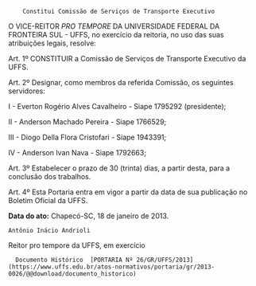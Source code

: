         Constitui Comissão de Serviços de Transporte Executivo  

O VICE-REITOR *PRO TEMPORE* DA UNIVERSIDADE FEDERAL DA FRONTEIRA SUL - UFFS, no exercício da reitoria, no uso das suas atribuições legais, resolve:

 Art. 1º CONSTITUIR a Comissão de Serviços de Transporte Executivo da UFFS.

 Art. 2º Designar, como membros da referida Comissão, os seguintes servidores:

 I - Everton Rogério Alves Cavalheiro - Siape 1795292 (presidente);

 II - Anderson Machado Pereira - Siape 1766529;

 III - Diogo Della Flora Cristofari - Siape 1943391;

 IV - Anderson Ivan Nava - Siape 1792663;

 Art. 3º Estabelecer o prazo de 30 (trinta) dias, a partir desta, para a conclusão dos trabalhos.

 Art. 4º Esta Portaria entra em vigor a partir da data de sua publicação no Boletim Oficial da UFFS.

  

   **Data do ato:** Chapecó-SC, 18 de janeiro de 2013.   
 

    Antônio Inácio Andrioli   
 Reitor pro tempore da UFFS, em exercício 

      Documento Histórico  [PORTARIA Nº 26/GR/UFFS/2013](https://www.uffs.edu.br/atos-normativos/portaria/gr/2013-0026/@@download/documento_historico)     
      